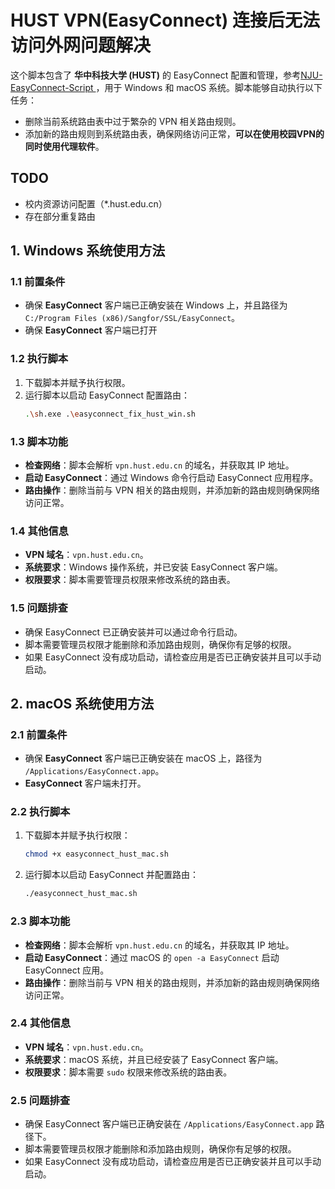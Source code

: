 
# HUST VPN(EasyConnect) 连接后无法访问外网问题解决

这个脚本包含了 **华中科技大学 (HUST)** 的 EasyConnect 配置和管理，参考[NJU-EasyConnect-Script
](https://github.com/tangruize/NJU-EasyConnect-Script)，用于 Windows 和 macOS 系统。脚本能够自动执行以下任务：
- 删除当前系统路由表中过于繁杂的 VPN 相关路由规则。
- 添加新的路由规则到系统路由表，确保网络访问正常，**可以在使用校园VPN的同时使用代理软件**。

## TODO
- 校内资源访问配置（*.hust.edu.cn）
- 存在部分重复路由

## 1. Windows 系统使用方法

### 1.1 前置条件
- 确保 **EasyConnect** 客户端已正确安装在 Windows 上，并且路径为 `C:/Program Files (x86)/Sangfor/SSL/EasyConnect`。
- 确保 **EasyConnect** 客户端已打开

### 1.2 执行脚本
1. 下载脚本并赋予执行权限。
2. 运行脚本以启动 EasyConnect 配置路由：
   ```bash
   .\sh.exe .\easyconnect_fix_hust_win.sh
   ```

### 1.3 脚本功能
- **检查网络**：脚本会解析 `vpn.hust.edu.cn` 的域名，并获取其 IP 地址。
- **启动 EasyConnect**：通过 Windows 命令行启动 EasyConnect 应用程序。
- **路由操作**：删除当前与 VPN 相关的路由规则，并添加新的路由规则确保网络访问正常。

### 1.4 其他信息
- **VPN 域名**：`vpn.hust.edu.cn`。
- **系统要求**：Windows 操作系统，并已安装 EasyConnect 客户端。
- **权限要求**：脚本需要管理员权限来修改系统的路由表。

### 1.5 问题排查
- 确保 EasyConnect 已正确安装并可以通过命令行启动。
- 脚本需要管理员权限才能删除和添加路由规则，确保你有足够的权限。
- 如果 EasyConnect 没有成功启动，请检查应用是否已正确安装并且可以手动启动。

## 2. macOS 系统使用方法

### 2.1 前置条件
- 确保 **EasyConnect** 客户端已正确安装在 macOS 上，路径为 `/Applications/EasyConnect.app`。
- **EasyConnect** 客户端未打开。

### 2.2 执行脚本
1. 下载脚本并赋予执行权限：
   ```bash
   chmod +x easyconnect_hust_mac.sh
   ```
2. 运行脚本以启动 EasyConnect 并配置路由：
   ```bash
   ./easyconnect_hust_mac.sh
   ```

### 2.3 脚本功能
- **检查网络**：脚本会解析 `vpn.hust.edu.cn` 的域名，并获取其 IP 地址。
- **启动 EasyConnect**：通过 macOS 的 `open -a EasyConnect` 启动 EasyConnect 应用。
- **路由操作**：删除当前与 VPN 相关的路由规则，并添加新的路由规则确保网络访问正常。

### 2.4 其他信息
- **VPN 域名**：`vpn.hust.edu.cn`。
- **系统要求**：macOS 系统，并且已经安装了 EasyConnect 客户端。
- **权限要求**：脚本需要 `sudo` 权限来修改系统的路由表。

### 2.5 问题排查
- 确保 EasyConnect 客户端已正确安装在 `/Applications/EasyConnect.app` 路径下。
- 脚本需要管理员权限才能删除和添加路由规则，确保你有足够的权限。
- 如果 EasyConnect 没有成功启动，请检查应用是否已正确安装并且可以手动启动。

